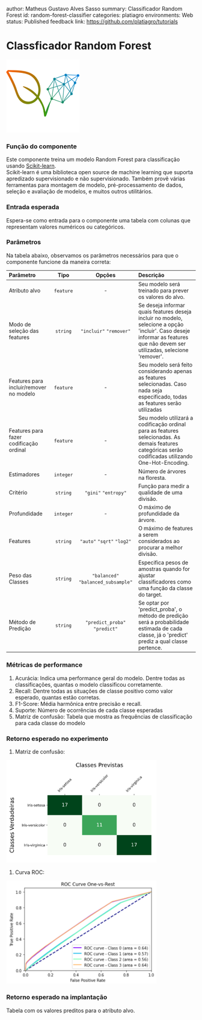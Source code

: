 author: Matheus Gustavo Alves Sasso
summary: Classificador Random Forest
id: random-forest-classifier
categories: platiagro
environments: Web
status: Published
feedback link: https://github.com/platiagro/tutorials

# Classficador Random Forest
![Logotipo da PlatIAgro: possui o desenho de duas folhas verdes, uma delas é formada por linhas e pontos, como um gráfico estatístico](img/logo.png)

### Função do componente

Este componente treina um modelo Random Forest para classificação usando [Scikit-learn](https://scikit-learn.org/stable/modules/generated/sklearn.ensemble.RandomForestClassifier.html). <br>
Scikit-learn é uma biblioteca open source de machine learning que suporta apredizado supervisionado e não supervisionado. Também provê várias ferramentas para montagem de modelo, pré-processamento de dados, seleção e avaliação de modelos, e muitos outros utilitários.

### Entrada esperada

Espera-se como entrada para o componente uma tabela com colunas que representam valores numéricos ou categóricos.

### Parâmetros

Na tabela abaixo, observamos os parâmetros necessários para que o componente funcione da maneira correta:

| Parâmetro     | Tipo     | Opções        | Descrição                                           |
|:-------------|:--------:|:-------------:|:-----------------------------------------------------|
| Atributo alvo     | `feature` | - | Seu modelo será treinado para prever os valores do alvo. |
| Modo de seleção das features   | `string` |`"incluir"` `"remover"`| Se deseja informar quais features deseja incluir no modelo, selecione a opção 'incluir'. Caso deseje informar as features que não devem ser utilizadas, selecione 'remover'.  |
|Features para incluir/remover no modelo|`feature`| - |Seu modelo será feito considerando apenas as features selecionadas. Caso nada seja especificado, todas as features serão utilizadas|
|Features para fazer codificação ordinal|`feature`| - |Seu modelo utilizará a codificação ordinal para as features selecionadas. As demais features categóricas serão codificadas utilizando One-Hot-Encoding.|
|Estimadores|`integer`| - |Número de árvores na floresta.|
|Critério|`string`| `"gini"` `"entropy"` |Função para medir a qualidade de uma divisão.|
|Profundidade|`integer`| - |O máximo de profundidade da árvore.|
|Features|`string`| `"auto"`  `"sqrt"` `"log2"`|O máximo de features a serem considerados ao procurar a melhor divisão.|
|Peso das Classes|`string`| `"balanced"` `"balanced_subsample"`|Especifica pesos de amostras quando for ajustar classificadores como uma função da classe do target.|
|Método de Predição|`string`| `"predict_proba"` `"predict"` |Se optar por 'predict_proba', o método de predição será a probabilidade estimada de cada classe, já o 'predict' prediz a qual classe pertence.|



### Métricas de performance

1. Acurácia: Indica uma performance geral do modelo. Dentre todas as classificações, quantas o modelo classificou corretamente.
2. Recall: Dentre todas as situações de classe positivo como valor esperado, quantas estão corretas.
3. F1-Score: Média harmônica entre precisão e recall.
4. Suporte: Número de ocorrências de cada classe esperadas
5. Matriz de confusão: Tabela que mostra as frequências de classificação para cada classe do modelo

### Retorno esperado no experimento

1. Matriz de confusão:

<img src="img/random-forest-classifier/predicted_classes_confusion_matrix.png" width="400">

1. Curva ROC:

<img src="img/random-forest-classifier/roc_curve.png" width="400">

### Retorno esperado na implantação

Tabela com os valores preditos para o atributo alvo.
